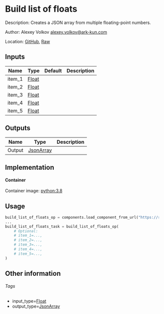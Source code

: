 <!-- BEGIN_GENERATED_CONTENT -->
# Build list of floats

Description: Creates a JSON array from multiple floating-point numbers.

Author: Alexey Volkov <alexey.volkov@ark-kun.com>

Location: [GitHub](https://github.com/Ark-kun/pipeline_components/blob/master/components/json/Build_list_of_floats/component.yaml), [Raw](https://raw.githubusercontent.com/Ark-kun/pipeline_components/master/components/json/Build_list_of_floats/component.yaml)

## Inputs

|Name|Type|Default|Description|
|-|-|-|-|
|item_1|[Float]|||
|item_2|[Float]|||
|item_3|[Float]|||
|item_4|[Float]|||
|item_5|[Float]|||

## Outputs

|Name|Type|Description|
|-|-|-|
|Output|[JsonArray]||

## Implementation

#### Container

Container image: [python:3.8](https://hub.docker.com/r/_/python)

## Usage

```python
build_list_of_floats_op = components.load_component_from_url("https://raw.githubusercontent.com/Ark-kun/pipeline_components/master/components/json/Build_list_of_floats/component.yaml")
...
build_list_of_floats_task = build_list_of_floats_op(
    # Optional:
    # item_1=...,
    # item_2=...,
    # item_3=...,
    # item_4=...,
    # item_5=...,
)
```

## Other information

###### Tags

* input_type=[Float]
* output_type=[JsonArray]

[Float]: https://github.com/Ark-kun/pipeline_components/tree/master/types/Float
[JsonArray]: https://github.com/Ark-kun/pipeline_components/tree/master/types/JsonArray
<!-- END_GENERATED_CONTENT -->
